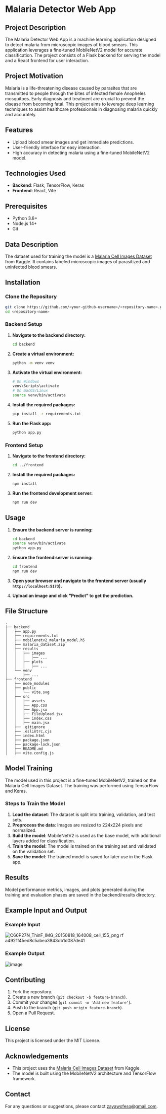 # Malaria Detector Web App

## Project Description
The Malaria Detector Web App is a machine learning application designed to detect malaria from microscopic images of blood smears. This application leverages a fine-tuned MobileNetV2 model for accurate classification. The project consists of a Flask backend for serving the model and a React frontend for user interaction.

## Project Motivation
Malaria is a life-threatening disease caused by parasites that are transmitted to people through the bites of infected female Anopheles mosquitoes. Early diagnosis and treatment are crucial to prevent the disease from becoming fatal. This project aims to leverage deep learning techniques to assist healthcare professionals in diagnosing malaria quickly and accurately.

## Features
- Upload blood smear images and get immediate predictions.
- User-friendly interface for easy interaction.
- High accuracy in detecting malaria using a fine-tuned MobileNetV2 model.

## Technologies Used
- **Backend**: Flask, TensorFlow, Keras
- **Frontend**: React, Vite

## Prerequisites
- Python 3.8+
- Node.js 14+
- Git

## Data Description
The dataset used for training the model is a [Malaria Cell Images Dataset](https://www.kaggle.com/datasets/sayeemmohammed/malaria-detection) from Kaggle. It contains labeled microscopic images of parasitized and uninfected blood smears.

## Installation

### Clone the Repository
```bash
git clone https://github.com/<your-github-username>/<repository-name>.git
cd <repository-name>
```

### Backend Setup

1. **Navigate to the backend directory:**
   ```bash
   cd backend
   ```

2. **Create a virtual environment:**
   ```bash
   python -m venv venv
   ```

3. **Activate the virtual environment:**
   ```bash
   # On Windows
   venv\Scripts\activate
   # On macOS/Linux
   source venv/bin/activate
   ```

4. **Install the required packages:**
   ```bash
   pip install -r requirements.txt
   ```

5. **Run the Flask app:**
   ```bash
   python app.py
   ```

### Frontend Setup

1. **Navigate to the frontend directory:**
   ```bash
   cd ../frontend
   ```

2. **Install the required packages:**
   ```bash
   npm install
   ```

3. **Run the frontend development server:**
   ```bash
   npm run dev
   ```

## Usage
1. **Ensure the backend server is running:**
   ```bash
   cd backend
   source venv/bin/activate
   python app.py
   ```

2. **Ensure the frontend server is running:**
   ```bash
   cd frontend
   npm run dev
   ```

3. **Open your browser and navigate to the frontend server (usually `http://localhost:5173`).**

4. **Upload an image and click "Predict" to get the prediction.**
   
## File Structure

```
.
├── backend
│   ├── app.py
│   ├── requirements.txt
│   ├── mobilenetv2_malaria_model.h5
│   ├── malaria_dataset.zip
│   ├── results
│   │   ├── images
│   │   │   ├── ...
│   │   ├── plots
│   │   │   ├── ...
│   └── venv
│       ├── ...
├── frontend
│   ├── node_modules
│   ├── public
│   │   └── vite.svg
│   ├── src
│   │   ├── assets
│   │   ├── App.css
│   │   ├── App.jsx
│   │   ├── FileUpload.jsx
│   │   ├── index.css
│   │   ├── main.jsx
│   ├── .gitignore
│   ├── .eslintrc.cjs
│   ├── index.html
│   ├── package.json
│   ├── package-lock.json
│   ├── README.md
│   ├── vite.config.js
```

## Model Training
The model used in this project is a fine-tuned MobileNetV2, trained on the Malaria Cell Images Dataset. The training was performed using TensorFlow and Keras.

### Steps to Train the Model
1. **Load the dataset**: The dataset is split into training, validation, and test sets.
2. **Preprocess the data**: Images are resized to 224x224 pixels and normalized.
3. **Build the model**: MobileNetV2 is used as the base model, with additional layers added for classification.
4. **Train the model**: The model is trained on the training set and validated on the validation set.
5. **Save the model**: The trained model is saved for later use in the Flask app.

## Results
Model performance metrics, images, and plots generated during the training and evaluation phases are saved in the backend/results directory.

## Example Input and Output
### Example Input
![C66P27N_ThinF_IMG_20150818_164008_cell_155_png rf a4921f45ed8c5abea3843db1d087de41](https://github.com/ebunoluwazaynab/Malaria-Detector-App/assets/64692340/4ec8452e-bc4e-41c9-8cca-a47fd13628a3)


### Example Output
![image](https://github.com/ebunoluwazaynab/Malaria-Detector-App/assets/64692340/ea49404e-5a8c-4646-b20a-27205993b727)


## Contributing
1. Fork the repository.
2. Create a new branch (`git checkout -b feature-branch`).
3. Commit your changes (`git commit -m 'Add new feature'`).
4. Push to the branch (`git push origin feature-branch`).
5. Open a Pull Request.

## License
This project is licensed under the MIT License.

## Acknowledgements
- This project uses the [Malaria Cell Images Dataset](https://www.kaggle.com/datasets/sayeemmohammed/malaria-detection) from Kaggle.
- The model is built using the MobileNetV2 architecture and TensorFlow framework.

## Contact
For any questions or suggestions, please contact zayawofeso@gmail.com.
